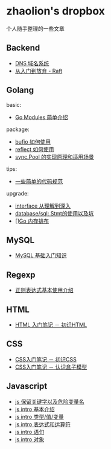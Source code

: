 # zhaolion's dropbox

个人随手整理的一些文章

## Backend

- [DNS 域名系统](backend/dns.md)
- [从入门到放弃 - Raft](backend/raft.md)

## Golang

basic:

- [Go Modules 简单介绍](golang/basic/go.mod.md)

package:

- [bufio 如何使用](golang/package/bufio.md)
- [reflect 如何使用](golang/package/reflect.md)
- [sync.Pool 的实现原理和适用场景]((golang/package/sync.pool.md))

tips:

- [一些简单的代码规范](golang/tips/coding.in.go.md)

upgrade:

- [interface 从理解到深入](golang/upgrade/interface.md)
- [database/sql: Stmt的使用以及坑](golang/upgrade/database.sql.driver.stmt.md)
- [][Go 内存排布](golang/upgrade/memory.layout.md)

## MySQL

- [MySQL 基础入门知识](mysql/basic.md)

## Regexp

- [正则表达式基本使用介绍](mysql/basic.md)

## HTML

- [HTML 入门笔记 － 初识HTML](html/intro.md)

## CSS

- [CSS入门笔记 － 初识CSS](css/intro-1.md)
- [CSS入门笔记 － 认识盒子模型](css/intro-box.md)

## Javascript

- [js 保留关键字以及危险变量名](js/danger.md)
- [js intro 基本介绍](js/intro-1.md)
- [js intro 类型/值/变量](js/intro-2.md)
- [js intro 表达式和运算符](js/intro-3.md)
- [js intro 语句](js/intro-4.md)
- [js intro 对象](js/intro-5.md)
